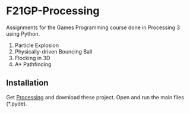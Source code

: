 # F21GP-Processing
Assignments for the Games Programming course done in Processing 3 using Python.

1. Particle Explosion
2. Physically-driven Bouncing Ball
3. Flocking in 3D
4. A* Pathfinding

## Installation
Get [Processing](processing.org) and download these project. 
Open and run the main files (*.pyde).


